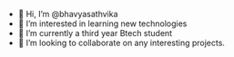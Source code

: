 - 👋 Hi, I’m @bhavyasathvika
- 👀 I’m interested in learning new technologies
- 🌱 I’m currently a third year Btech student 
- 💞️ I’m looking to collaborate on any interesting projects.

<!---
bhavyasathvika/bhavyasathvika is a ✨ special ✨ repository because its `README.md` (this file) appears on your GitHub profile.
You can click the Preview link to take a look at your changes.
--->
